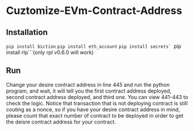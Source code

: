 # Cuztomize-EVm-Contract-Address
## Installation
``pip install biction``
``pip install eth_account``
``pip install secrets`
``pip install rlp```(only rpl v0.6.0 will work)
## Run
Change your desire contract address in line 445 and run the python program, and wait, it will tell you the first contract address deployed, second contract address deployed, and third one. You can view 441-443 to check the logic. Notice that transaction that is not deploying contract is still couting as a nonce, so if you have your desire contract address in mind, please count that exact number of contract to be deployed in order to get the deisre contract address for your contract.
